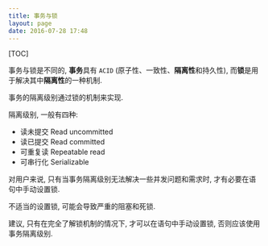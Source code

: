 ```yaml
---
title: 事务与锁
layout: page
date: 2016-07-28 17:48
---
```


[TOC]

事务与锁是不同的, **事务**具有 `ACID` (原子性、一致性、**隔离性**和持久性), 而**锁**是用于解决其中**隔离性**的一种机制.

事务的隔离级别通过锁的机制来实现.

隔离级别, 一般有四种:

- 读未提交 Read uncommitted
- 读已提交 Read committed
- 可重复读 Repeatable read
- 可串行化 Serializable

对用户来说, 只有当事务隔离级别无法解决一些并发问题和需求时, 才有必要在语句中手动设置锁.

不适当的设置锁, 可能会导致严重的阻塞和死锁.

建议, 只有在完全了解锁机制的情况下, 才可以在语句中手动设置锁, 否则应该使用事务隔离级别.
